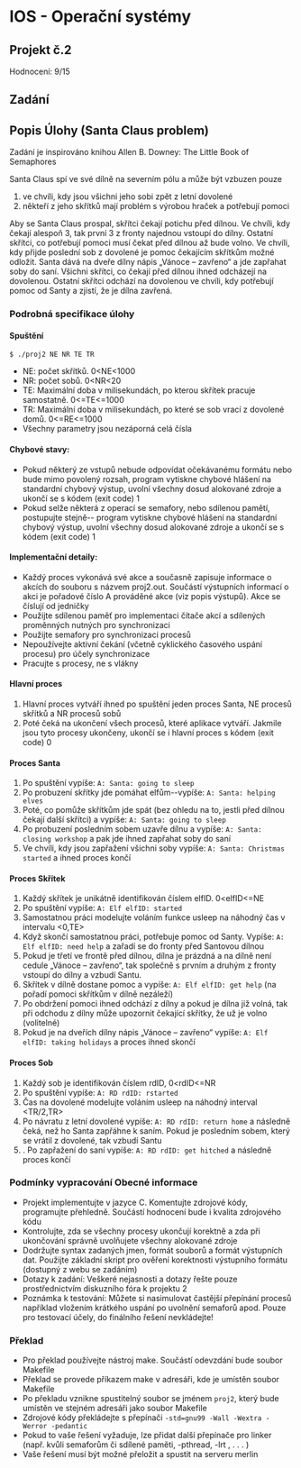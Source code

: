 
# IOS - Operační systémy

## Projekt č.2

Hodnocení: 9/15

## Zadání

## Popis Úlohy (Santa Claus problem)
Zadání je inspirováno knihou Allen B. Downey: The Little Book of Semaphores

Santa Claus spí ve své dílně na severním pólu a může být vzbuzen pouze 
1. ve chvíli, kdy jsou všichni jeho sobi zpět z letní dovolené
2. někteří z jeho skřítků mají problém s výrobou hraček a potřebují pomoci

Aby se Santa Claus prospal, skřítci čekají potichu před dílnou. Ve chvíli, kdy čekají alespoň 3, tak první 3 z fronty najednou vstoupí do dílny. Ostatní skřítci, co potřebují pomoci musí čekat před dílnou až bude volno.
Ve chvíli, kdy přijde poslední sob z dovolené je pomoc čekajícím skřítkům možné odložit. Santa dává na dveře dílny nápis „Vánoce – zavřeno“ a jde zapřahat soby do saní. Všichni skřítci, co čekají před dílnou ihned odcházejí na dovolenou. Ostatní skřítci odchází na dovolenou ve chvíli, kdy potřebují pomoc od Santy a zjistí, že je dílna zavřená.

### Podrobná specifikace úlohy
#### Spuštění
	$ ./proj2 NE NR TE TR
- NE: počet skřítků. 0<NE<1000
- NR: počet sobů. 0<NR<20
- TE: Maximální doba v milisekundách, po kterou skřítek pracuje samostatně. 0<=TE<=1000
- TR: Maximální doba v milisekundách, po které se sob vrací z dovolené domů. 0<=RE<=1000
- Všechny parametry jsou nezáporná celá čísla

#### Chybové stavy:
- Pokud některý ze vstupů nebude odpovídat očekávanému formátu nebo bude mimo povolený rozsah, program vytiskne chybové hlášení na standardní chybový výstup, uvolní všechny dosud alokované zdroje a ukončí se s kódem (exit code) 1
- Pokud selže některá z operací se semafory, nebo sdílenou pamětí, postupujte stejně-- program vytiskne chybové hlášení na standardní chybový výstup, uvolní všechny dosud alokované zdroje a ukončí se s kódem (exit code) 1

#### Implementační detaily:
- Každý proces vykonává své akce a současně zapisuje informace o akcích do souboru s názvem proj2.out. Součástí výstupních informací o akci je pořadové číslo A prováděné akce (viz popis výstupů). Akce se číslují od jedničky
- Použijte sdílenou paměť pro implementaci čítače akcí a sdílených proměnných nutných pro synchronizaci
- Použijte semafory pro synchronizaci procesů
- Nepoužívejte aktivní čekání (včetně cyklického časového uspání procesu) pro účely synchronizace
- Pracujte s procesy, ne s vlákny

#### Hlavní proces
1. Hlavní proces vytváří ihned po spuštění jeden proces Santa, NE procesů skřítků a NR procesů sobů
2. Poté čeká na ukončení všech procesů, které aplikace vytváří. Jakmile jsou tyto procesy ukončeny, ukončí se i hlavní proces s kódem (exit code) 0

#### Proces Santa
1. Po spuštění vypíše: `A: Santa: going to sleep`
2. Po probuzení skřítky jde pomáhat elfům--vypíše: `A: Santa: helping elves`
3. Poté, co pomůže skřítkům jde spát (bez ohledu na to, jestli před dílnou čekají další skřítci) a vypíše: `A: Santa: going to sleep`
4. Po probuzení posledním sobem uzavře dílnu a vypíše: `A: Santa: closing workshop` a pak jde ihned zapřahat soby do saní
5. Ve chvíli, kdy jsou zapřažení všichni soby vypíše: `A: Santa: Christmas started` a ihned proces končí

#### Proces Skřítek
1. Každý skřítek je unikátně identifikován číslem elfID. 0<elfID<=NE
2. Po spuštění vypíše: `A: Elf elfID: started`
3. Samostatnou práci modelujte voláním funkce usleep na náhodný čas v intervalu <0,TE>
4. Když skončí samostatnou práci, potřebuje pomoc od Santy. Vypíše: `A: Elf elfID: need help` a zařadí se do fronty před Santovou dílnou
5. Pokud je třetí ve frontě před dílnou, dílna je prázdná a na dílně není cedule „Vánoce – zavřeno“, tak společně s prvním a druhým z fronty vstoupí do dílny a vzbudí Santu.
6. Skřítek v dílně dostane pomoc a vypíše: `A: Elf elfID: get help` (na pořadí pomoci skřítkům v dílně nezáleží)
7. Po obdržení pomoci ihned odchází z dílny a pokud je dílna již volná, tak při odchodu z dílny může upozornit čekající skřítky, že už je volno (volitelné)
8. Pokud je na dveřích dílny nápis „Vánoce – zavřeno“ vypíše: `A: Elf elfID: taking holidays` a proces ihned skončí

#### Proces Sob
1. Každý sob je identifikován číslem rdID, 0<rdID<=NR
2. Po spuštění vypíše: `A: RD rdID: rstarted`
3. Čas na dovolené modelujte voláním usleep na náhodný interval <TR/2,TR>
4. Po návratu z letní dovolené vypíše: `A: RD rdID: return home` a následně čeká, než ho Santa zapřáhne k saním. Pokud je posledním sobem, který se vrátil z dovolené, tak vzbudí Santu
5. . Po zapřažení do saní vypíše: `A: RD rdID: get hitched` a následně proces končí

### Podmínky vypracování Obecné informace 
- Projekt implementujte v jazyce C. Komentujte zdrojové kódy, programujte přehledně. Součástí hodnocení bude i kvalita zdrojového kódu
- Kontrolujte, zda se všechny procesy ukončují korektně a zda při ukončování správně uvolňujete všechny alokované zdroje
- Dodržujte syntax zadaných jmen, formát souborů a formát výstupních dat. Použijte základní skript pro ověření korektnosti výstupního formátu (dostupný z webu se zadáním)
- Dotazy k zadání: Veškeré nejasnosti a dotazy řešte pouze prostřednictvím diskuzního fóra k projektu 2
- Poznámka k testování: Můžete si nasimulovat častější přepínání procesů například vložením krátkého uspání po uvolnění semaforů apod. Pouze pro testovací účely, do finálního řešení nevkládejte! 

### Překlad
- Pro překlad používejte nástroj make. Součástí odevzdání bude soubor Makefile
- Překlad se provede příkazem make v adresáři, kde je umístěn soubor Makefile
- Po překladu vznikne spustitelný soubor se jménem `proj2`, který bude umístěn ve stejném adresáři jako soubor Makefile
- Zdrojové kódy překládejte s přepínači `-std=gnu99 -Wall -Wextra -Werror -pedantic`
- Pokud to vaše řešení vyžaduje, lze přidat další přepínače pro linker (např. kvůli semaforům či sdílené paměti, -pthread, -lrt , . . . )
- Vaše řešení musí být možné přeložit a spustit na serveru merlin